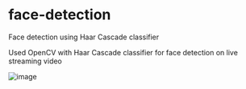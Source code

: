 # face-detection

Face detection using Haar Cascade classifier

Used OpenCV with Haar Cascade classifier for face detection on live streaming video

![image](https://user-images.githubusercontent.com/83829614/208455684-cb34fa39-ceb0-4db4-82e2-54ec70777cf3.png)
